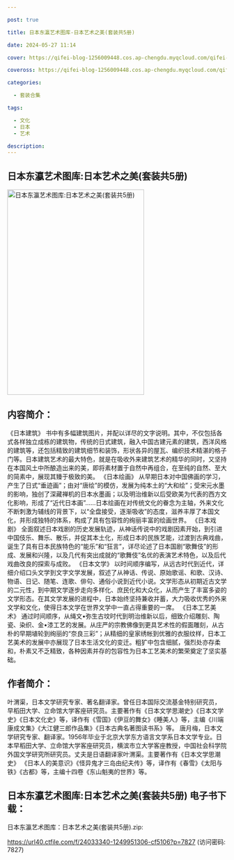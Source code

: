 ```yaml
---

post: true

title: 日本东瀛艺术图库-日本艺术之美(套装共5册)

date: 2024-05-27 11:14

cover: https://qifei-blog-1256009448.cos.ap-chengdu.myqcloud.com/qifei-blog/6634ab070ea9cb1403895af4.jpg

coveross: https://qifei-blog-1256009448.cos.ap-chengdu.myqcloud.com/qifei-blog/6634ab070ea9cb1403895af4.jpg

categories:

  - 套装合集

tags:

  - 文化
  - 日本
  - 艺术

description:
---
```


## 日本东瀛艺术图库:日本艺术之美(套装共5册)
<img alt="日本东瀛艺术图库:日本艺术之美(套装共5册) " class="aligncenter loading" data-was-processed="true" decoding="async" fetchpriority="high" height="471" src="https://qifei-blog-1256009448.cos.ap-chengdu.myqcloud.com/qifei-blog/6634ab070ea9cb1403895af4.jpg" style="cursor: zoom-in;" width="314"/>

## 内容简介：

《日本建筑》 书中有多幅建筑图片，并配以详尽的文字说明。其中，不仅包括各式各样独立成栋的建筑物，传统的日式建筑，融入中国古建元素的建筑，西洋风格的建筑等，还包括精致的建筑细节和装饰，形状各异的屋瓦、编织技术精湛的格子门等。日本建筑艺术的最大特色，就是在吸收外来建筑艺术的精华的同时，又坚持在本国风土中所酿造出来的美，即将素材置于自然中再组合，在至纯的自然、至大的简素中，展现其臻于极致的美。 《日本绘画》 从早期日本对中国佛画的学习，产生了日式“垂迹画”；由对“唐绘”的模仿，发展为纯本土的“大和绘”；受宋元水墨的影响，独创了深藏禅机的日本水墨画；以及明治维新以后受欧美为代表的西方文化影响，形成了“近代日本画”……日本绘画在对传统文化的眷念为主轴，外来文化不断刺激为辅线的背景下，以“全盘接受，逐渐吸收”的态度，滋养丰厚了本国文化，并形成独特的体系，构成了具有包容性的绚丽丰富的绘画世界。 《日本戏剧》 全面叙述日本戏剧的历史发展轨迹，从神话传说中的戏剧因素开始，到引进中国伎乐、舞乐、散乐，并促其本土化，形成日本的民族艺能，过渡到古典戏曲，诞生了具有日本民族特色的“能乐”和“狂言”，详尽论述了日本国剧“歌舞伎”的形成、发展和兴隆，以及几代有突出成就的“歌舞伎”名优的表演艺术特色，以及后代戏曲改良的探索与成败。 《日本文学》 以时间顺序编写，从远古时代到近代，详细介绍口头文学到文字文学发展，叙述了从神话、传说、原始歌谣、和歌、汉诗、物语、日记、随笔、连歌、俳句、通俗小说到近代小说。文学形态从初期近古文学的二元性，到中期文学逐步走向多样化、庶民化和大众化，从而产生了丰富多姿的文学形态。在其文学发展的进程中，日本始终坚持兼收并蓄，大力吸收优秀的外来文学和文化，使得日本文学在世界文学中一直占得重要的一席。 《日本工艺美术》 通过时间顺序，从绳文•弥生古坟时代到明治维新以后，细致介绍雕刻、陶瓷、染织、金•漆工艺的发展。从庄严的宗教佛像到更具艺术性的假面雕刻，从古朴的早期埴轮到绚丽的“奈良三彩”；从精细的皇家绣帐到优雅的衣服纹样，日本工艺美术的发展中亦展现了日本生活文化的变迁。粗犷中包含细腻，强烈处亦存柔和，朴素又不乏精致，各种因素并存的包容性为日本工艺美术的繁荣奠定了坚实基础。

## 作者简介：

叶渭渠，日本文学研究专家、著名翻译家。曾任日本国际交流基金特别研究员， 早稻田大学、立命馆大学客座研究员。主要著作有《日本文学思潮史》《日本文学史》《日本文化史》等，译作有《雪国》《伊豆的舞女》《睡美人》等，主编《川端康成文集》《大江健三郎作品集》《日本古典名著图读书系》等。 唐月梅，日本文学研究专家、翻译家。1956年毕业于北京大学东方语言文学系日本文学专业。日本早稻田大学、立命馆大学客座研究员，横滨市立大学客座教授，中国社会科学院外国文学研究所研究员。丈夫是日语翻译家叶渭渠。主要著作有《日本文学思潮史》 《日本人的美意识》《怪异鬼才三岛由纪夫传》等，译作有《春雪》《太阳与铁》《古都》等，主编十四卷《东山魁夷的世界》等。

## 日本东瀛艺术图库:日本艺术之美(套装共5册) 电子书下载：
日本东瀛艺术图库：日本艺术之美(套装共5册).zip: 

https://url40.ctfile.com/f/24033340-1249951306-cf5106?p=7827 (访问密码: 7827)
